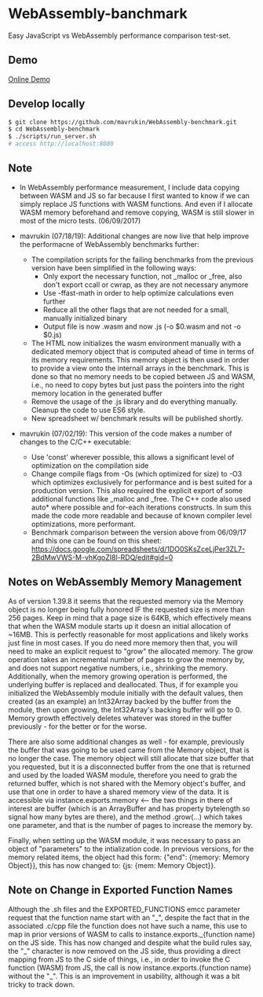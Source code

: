 # WebAssembly-banchmark

Easy JavaScript vs WebAssembly performance comparison test-set.

## Demo

[Online Demo](https://takahirox.github.io/WebAssembly-benchmark)

## Develop locally

```sh
$ git clone https://github.com/mavrukin/WebAssembly-benchmark.git
$ cd WebAssembly-benchmark
$ ./scripts/run_server.sh
# access http://localhost:8080
```

## Note

- In WebAssembly performance measurement, I include data copying between WASM and JS so far because I first wanted to know if we can simply replace JS functions with WASM functions. And even if I allocate WASM memory beforehand and remove copying, WASM is still slower in most of the micro tests. (06/09/2017)

- mavrukin (07/18/19): Additional changes are now live that help improve the performacne of WebAssembly benchmarks further:
  - The compilation scripts for the failing benchmarks from the previous version have been simplified in the following ways:
    - Only export the necessary function, not _malloc or _free, also don't export ccall or cwrap, as they are not necessary anymore
    - Use -ffast-math in order to help optimize calculations even further
    - Reduce all the other flags that are not needed for a small, manually initialized binary
    - Output file is now .wasm and now .js (-o $0.wasm and not -o $0.js)
  - The HTML now initializes the wasm environment manually with a dedicated memory object that is computed ahead of time in 
    terms of its memory requirements.  This memory object is then used in order to provide a view onto the internall arrays
    in the benchmark.  This is done so that no memory needs to be copied between JS and WASM, i.e., no need to copy bytes
    but just pass the pointers into the right memory location in the generated buffer
  - Remove the usage of the .js library and do everything manually.  Cleanup the code to use ES6 style.  
  - New spreadsheet w/ benchmark results will be published shortly.  
- mavrukin (07/02/19): This version of the code makes a number of changes to the C/C++ executable:
  - Use 'const' wherever possible, this allows a significant level of optimization on the compilation side
  - Change compile flags from -Os (which optimized for size) to -O3 which optimizes exclusively for performance and is best suited for a production version.  This also required the explicit export of some additional functions like _malloc and _free.  The C++ code also used auto* where possible and for-each iterations constructs.  In sum this made the code more readable and because of known compiler level optimizations, more performant.  
  - Benchmark comparison between the version above from 06/09/17 and this one can be found on this sheet: https://docs.google.com/spreadsheets/d/1DO0SKsZceLjPer3ZL7-2BdMwVWS-M-vhKgoZI8l-RDQ/edit#gid=0

## Notes on WebAssembly Memory Management
As of version 1.39.8 it seems that the requested memory via the Memory object is no longer being fully honored IF the requested size is more than 256 pages.  Keep
in mind that a page size is 64KB, which effectively means that when the WASM module starts up it doesn an initial allocation of ~16MB.  This is perfectly reasonable
for most applications and likely works just fine in most cases.  If you do need more memory then that, you will need to make an explicit request to "grow" the allocated memory.  The grow operation takes an incremental number of pages to grow the memory by, and does not support negative numbers, i.e., shrinking the memory.  Additionally, when the memory growing operation is performed, the underlying buffer is replaced and deallocated.  Thus, if for example you initialized the WebAssembly module initially with the default values, then created (as an example) an Int32Array backed by the buffer from the module, then upon growing, the Int32Array's backing buffer will go to 0.  Memory growth effectively deletes whatever was stored in the buffer previously - for the better or for the worse.  

There are also some additional changes as well - for example, previously the buffer that was going to be used came from the Memory object, that is no longer the case.  The memory object will still allocate that size buffer that you requested, but it is a disconnected buffer from the one that is returned and used by the loaded WASM module, therefore you need to grab the returned buffer, which is not shared with the Memory object's buffer, and use that one in order to have a shared memory view of the data.  It is accessible via instance.exports.memory <-- the two things in there of interest are buffer (which is an ArrayBuffer and has property bytelength so signal how many bytes are there), and the method .grow(...) which takes one parameter, and that is the number of pages to increase the memory by.

Finally, when setting up the WASM module, it was necessary to pass an object of "parameters" to the intialization code.  In previous versions, for the memory related items, the object had this form: {"end": {memory: Memory Object}}, this has now changed to: {js: {mem: Memory Object}}.  

## Note on Change in Exported Function Names
Although the .sh files and the EXPORTED_FUNCTIONS emcc parameter request that the function name start with an "\_", despite the fact that in the associated .c/cpp file the function does not have such a name, this use to map in prior versions of WASM to calls to instance.exports._{function name} on the JS side.  This has now changed and despite what the build rules say, the "\_" character is now removed on the JS side, thus providing a direct mapping from JS to the C side of things, i.e., in order to invoke the C function (WASM) from JS, the call is now instance.exports.{function name} without the "\_".  This is an improvement in usability, although it was a bit tricky to track down.  
